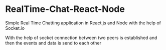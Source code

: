 # RealTime-Chat-React-Node
Simple Real Time Chatting application in React.js and Node with the help of Socket.io

With the help of socket connection between two peers is established 
and then the events and data is send to each other
